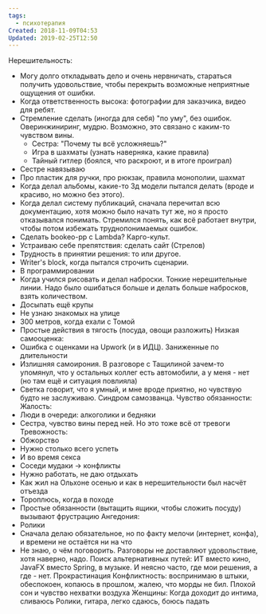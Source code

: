 ```yaml
---
tags:
  - психотерапия
Created: 2018-11-09T04:53
Updated: 2019-02-25T12:50
---
```

Нерешительность:
- Могу долго откладывать дело и очень нервничать, стараться получить удовольствие, чтобы перекрыть возможные неприятные ощущения от ошибки.
- Когда ответственность высока: фотографии для заказчика, видео для ребят.
- Стремление сделать (иногда для себя) "по уму", без ошибок. Оверинжиниринг, мудрю. Возможно, это связано с каким-то чувством вины.
    - Сестра: "Почему ты всё усложняешь?"
    - Игра в шахматы (узнать наверняка, какие правила)
    - Тайный гитлер (боялся, что раскроют, и в итоге проиграл)
- Сестре навязываю
- Про пластик для ручки, про рюкзак, правила монополии, шахмат
- Когда делал альбомы, какие-то 3д модели пытался делать (вроде и красиво, но можно без этого).
- Когда делал систему публикаций, сначала перечитал всю документацию, хотя можно было начать тут же, но я просто отказывался понимать. Стремился понять, как всё работает внутри, чтобы потом избежать труднопонимаемых ошибок.
- Сделать bookeo-pp с Lambda? Карго-культ.
- Устраиваю себе препятствия: сделать сайт (Стрелов)
- Трудность в принятии решения: то или другое.
- Writer's block, когда пытался строчить сценарии.
- В программировании
- Когда учился рисовать и делал наброски. Тонкие нерешительные линии. Надо было ошибаться больше и делать больше набросков, взять количеством.
- Досыпать ещё крупы
- Не узнаю знакомых на улице
- 300 метров, когда ехали с Томой
- Простые действия в тягость (посуда, овощи разложить)
Низкая самооценка:
- Ошибка с оценками на Upwork (и в ИДЦ). Заниженные по длительности
- Излишняя самоирония. В разговоре с Тащилиной зачем-то упомянул, что у остальных коллег есть автомобили, а у меня - нет (но там ещё и ситуация повлияла)
- Светка говорит, что я умный, и мне вроде приятно, но чувствую будто не заслуживаю. Синдром самозванца.
Чувство обязанности:
Жалость:
- Люди в очереди: алкоголики и бедняки
- Сестра, чувство вины перед ней. Но это тоже всё от тревоги
Тревожность:
- Обжорство
- Нужно столько всего успеть
- И во время секса
- Соседи мудаки -> конфликты
- Нужно работать, не даю отдыхать
- Как жил на Ольхоне осенью и как в нерешительности был насчёт отъезда
- Тороплюсь, когда в походе
- Простые обязанности (вытащить ящики, чтобы сложить посуду) вызывают фрустрацию
Ангедония:
- Ролики
- Сначала делаю обязательное, но по факту мелочи (интернет, конфа), и времени не остаётся ни на что
- Не знаю, о чём поговорить. Разговоры не доставляют удовольствие, хотя наверно, надо.
Поиск альтернативных путей: ИТ вместо кино, JavaFX вместо Spring, в музыке. И неясно часто, где мои решения, а где - нет.
Прокрастинация
Конфликтность: воспринимаю в штыки, обеспокоен, копаюсь в прошлом, жалею, что морды не бил.
Плохой сон и чувство нехватки воздуха
Женщины:
Когда доходит до интима, сливаюсь
Ролики, гитара, легко сдаюсь, боюсь падать